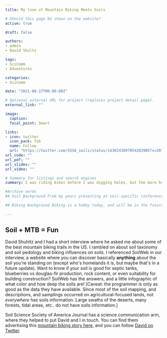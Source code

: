 ```yaml
---
title: My love of Mountain Biking Meets Soils

# Should this page be shown on the website? 
active: true

draft: false

authors:
- admin
- David Shultz

tags:
- SciComm
- Adventures

categories:
- SciComm

date: "2021-08-17T00:00:00Z"

# Optional external URL for project (replaces project detail page).
external_link: ""

image:
  caption: 
  focal_point: Smart

links:
- icon: twitter
  icon_pack: fab
  name: Follow
  url: "https://twitter.com/SSSA_soils/status/1430243897054203905?s=20"
url_code: ""
url_pdf: ""
url_slides: ""
url_video: ""

# Summary for listings and search engines
summary: I was riding bikes before I was digging holes, but the more holes I dug the more I liked mountain biking. I was interviewed by a science journalist who like mountain biking and wanted to learn a bit about soil. Especially that sweet sweet loam. 

#Archive words 
## Soil Background From my years presenting at soil-specific conferences I've made a lot of friends while there. One of the connections I made was with a Soil Science Society of America program lead who dealt with the communications side of the organization. She also coordinated the _Soil Matter!_ Blog series which I've contributed to. The field of soil science is small, but Susan Fisk happened to remember me when she received an interview request from NAME NAME to learn about soils in the context of mountain biking. After passing along my contact info, NAME NAME and I met so I could (hopefully) answer all his questions.  

## Biking Background Biking is a hobby today, and will be in the future. I very much enjoy running and soccer, but my knees & hips have seen better days. Mountain biking provides the sweet-spot between aerobic effort and feelings of jedi-ing past trees and ecstatic feelings of weightlessness every once and a while -- all while being low impact on your joints! I knew this when I bought my bike, a 2015 Santa Cruz 5010. I consider this bike my all-mountain quiver-killer (the one bike that can do _all_ the things). For anything on dirt, this bike can ride it, and will ride it until I crack the frame and get a new one (Santa Cruz has a lifetime warranty on their bike frames, a warranty that is known to be rarely used but quickly honored). 
 
---
```



## Soil + MTB = Fun
David Shuhltz and I had a short interview where he asked me about some of the best mountain biking trails in the US. I rambled on about soil taxonomy and soil pedology and biking influences on soils. I referenced SoilWeb in our interview, a website where you can discover basically __anything__ about the soil you're standing on (except who's homelands it is, but maybe that's in a future update). Want to know if your soil is good for septic tanks, blueberries vs douglas-fir production, rock content, or even suitability for building construction? SoilWeb has the answers, and a little infographic of what color and how deep the soils are! [Caveat: the programmer is only as good as the data they have available. Since most of the soil mapping, and descriptions, and samplings occurred on agricultural-focused lands, not _everywhere_ has soils information. Large swaths of the deserts, many forests, tidal areas, etc.. do not have soils information.] 

Soil Science Society of America Journal has a science communication arm, where they helped to put David and I in touch. You can find them advertising this [mountain biking story here](https://twitter.com/SSSA_soils/status/1430243897054203905?s=20), and you can follow [David on Twitter](https://twitter.com/dshultz14/status/1428036141387632648?s=20). 

